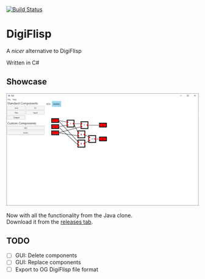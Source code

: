[![Build Status](https://travis-ci.com/89netraM/DigiFlisp.svg?token=SJAhGV7p5orpC2xAEvAK&branch=master)](https://travis-ci.com/89netraM/DigiFlisp)

# DigiFlisp

A *nicer* alternative to DigiFlisp

Written in C#

## Showcase

![Screenshot of the application GUI](./Showcase/Screenshot.png)

Now with all the functionality from the Java clone.  
Download it from the [releases tab](./releases).

## TODO

* [ ] GUI: Delete components
* [ ] GUI: Replace components
* [ ] Export to OG DigiFlisp file format